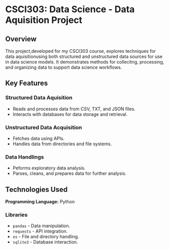# CSCI303: Data Science - Data Aquisition Project

## Overview

This project,developed for my CSCI303 course, explores techniques for data aquisitionusing both structured and unstructured data sources for use in data science models. It demonstrates methods for collecitng, processing, and organizing data to support data science workflows.

## Key Features

### Structured Data Aquisition
- Reads and processes data from CSV, TXT, and JSON files.
- Interacts with databases for data storage and retrieval.

### Unstructured Data Acquisition
- Fetches data using APIs.
- Handles data from directories and file systems.

### Data Handlings
- Peforms exploratory data analysis.
- Parses, cleans, and prepares data for further analysis.

## Technologies Used

**Programming Language:** Python

### Libraries
- `pandas` - Data manipulation.
- `requests` - API integration.
- `os` - File and directory handling.
- `sqlite3` - Database interaction.
